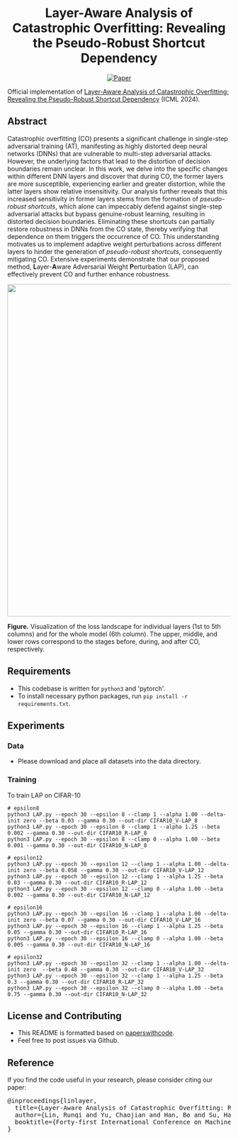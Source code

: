 <div align="center">

# Layer-Aware Analysis of Catastrophic Overfitting: Revealing the Pseudo-Robust Shortcut Dependency
[![Paper](https://img.shields.io/badge/paper-ICML-green)]()

</div>

Official implementation of [Layer-Aware Analysis of Catastrophic Overfitting: Revealing the Pseudo-Robust Shortcut Dependency]() (ICML 2024).

## Abstract
Catastrophic overfitting (CO) presents a significant challenge in single-step adversarial training (AT), manifesting as highly distorted deep neural networks (DNNs) that are vulnerable to multi-step adversarial attacks. However, the underlying factors that lead to the distortion of decision boundaries remain unclear. In this work, we delve into the specific changes within different DNN layers and discover that during CO, the former layers are more susceptible, experiencing earlier and greater distortion, while the latter layers show relative insensitivity. Our analysis further reveals that this increased sensitivity in former layers stems from the formation of $\textit{pseudo-robust shortcuts}$, which alone can impeccably defend against single-step adversarial attacks but bypass genuine-robust learning, resulting in distorted decision boundaries. Eliminating these shortcuts can partially restore robustness in DNNs from the CO state, thereby verifying that dependence on them triggers the occurrence of CO. This understanding motivates us to implement adaptive weight perturbations across different layers to hinder the generation of $\textit{pseudo-robust shortcuts}$, consequently mitigating CO. Extensive experiments demonstrate that our proposed method, **L**ayer-**A**ware Adversarial Weight **P**erturbation (LAP), can effectively prevent CO and further enhance robustness.

<p float="left" align="center">
<img src="LAP.png" width="750" /> 
    
**Figure.** Visualization of the loss landscape for individual layers (1st to 5th columns) and for the whole model (6th column). The upper, middle, and lower rows correspond to the stages before, during, and after CO, respectively.

## Requirements
- This codebase is written for `python3` and 'pytorch'.
- To install necessary python packages, run `pip install -r requirements.txt`.


## Experiments
### Data
- Please download and place all datasets into the data directory.


### Training

To train LAP on CIFAR-10
```
# epsilon8
python3 LAP.py --epoch 30 --epsilon 8 --clamp 1 --alpha 1.00 --delta-init zero --beta 0.03 --gamma 0.30 --out-dir CIFAR10_V-LAP_8
python3 LAP.py --epoch 30 --epsilon 8 --clamp 1 --alpha 1.25 --beta 0.002 --gamma 0.30 --out-dir CIFAR10_R-LAP_8
python3 LAP.py --epoch 30 --epsilon 8 --clamp 0 --alpha 1.00 --beta 0.001 --gamma 0.30 --out-dir CIFAR10_N-LAP_8

# epsilon12
python3 LAP.py --epoch 30 --epsilon 12 --clamp 1 --alpha 1.00 --delta-init zero --beta 0.058 --gamma 0.30 --out-dir CIFAR10_V-LAP_12
python3 LAP.py --epoch 30 --epsilon 12 --clamp 1 --alpha 1.25 --beta 0.03 --gamma 0.30 --out-dir CIFAR10_R-LAP_12
python3 LAP.py --epoch 30 --epsilon 12 --clamp 0 --alpha 1.00 --beta 0.002 --gamma 0.30 --out-dir CIFAR10_N-LAP_12

# epsilon16
python3 LAP.py --epoch 30 --epsilon 16 --clamp 1 --alpha 1.00 --delta-init zero --beta 0.07 --gamma 0.30 --out-dir CIFAR10_V-LAP_16
python3 LAP.py --epoch 30 --epsilon 16 --clamp 1 --alpha 1.25 --beta 0.05 --gamma 0.30 --out-dir CIFAR10_R-LAP_16
python3 LAP.py --epoch 30 --epsilon 16 --clamp 0 --alpha 1.00 --beta 0.005 --gamma 0.30 --out-dir CIFAR10_N-LAP_16

# epsilon32
python3 LAP.py --epoch 30 --epsilon 32 --clamp 1 --alpha 1.00 --delta-init zero  --beta 0.48 --gamma 0.30 --out-dir CIFAR10_V-LAP_32
python3 LAP.py --epoch 30 --epsilon 32 --clamp 1 --alpha 1.25 --beta 0.3 --gamma 0.30 --out-dir CIFAR10_R-LAP_32
python3 LAP.py --epoch 30 --epsilon 32 --clamp 0 --alpha 1.00 --beta 0.75 --gamma 0.30 --out-dir CIFAR10_N-LAP_32
```


## License and Contributing
- This README is formatted based on [paperswithcode](https://github.com/paperswithcode/releasing-research-code).
- Feel free to post issues via Github.

## Reference
If you find the code useful in your research, please consider citing our paper:

<pre>
@inproceedings{linlayer,
  title={Layer-Aware Analysis of Catastrophic Overfitting: Revealing the Pseudo-Robust Shortcut Dependency},
  author={Lin, Runqi and Yu, Chaojian and Han, Bo and Su, Hang and Liu, Tongliang},
  booktitle={Forty-first International Conference on Machine Learning}
}
</pre>
